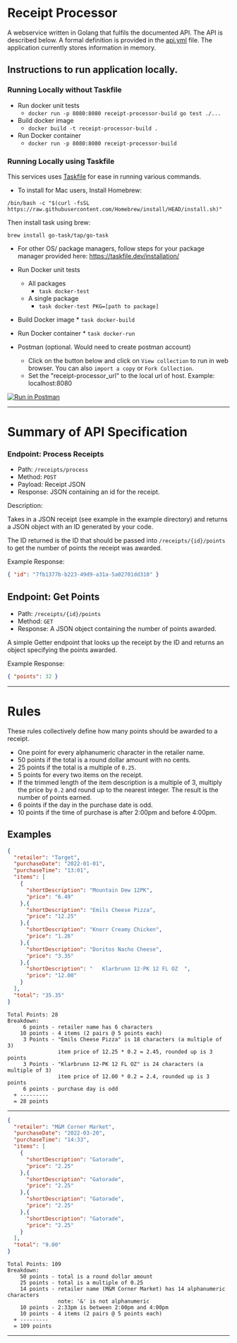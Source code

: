 # Receipt Processor

A webservice written in Golang that fulfils the documented API. The API is described below. A formal definition is provided 
in the [api.yml](./api.yml) file. The application currently stores information in memory.

## Instructions to run application locally.

### Running Locally without Taskfile
* Run docker unit tests
  * ``` docker run -p 8080:8080 receipt-processor-build go test ./... ```
* Build docker image
  * ``` docker build -t receipt-processor-build . ```
* Run Docker container
  * ``` docker run -p 8080:8080 receipt-processor-build ```

### Running Locally using Taskfile

This services uses [Taskfile](./Taskfile.yml) for ease in running various commands.

* To install for Mac users,
Install Homebrew:
```
/bin/bash -c "$(curl -fsSL https://raw.githubusercontent.com/Homebrew/install/HEAD/install.sh)"
```

Then install task using brew:
```
brew install go-task/tap/go-task
```

* For other OS/ package managers, follow steps for your package manager provided here: https://taskfile.dev/installation/

* Run Docker unit tests
    * All packages
      *  ```task docker-test```
    * A single package
      * ```task docker-test PKG=[path to package]```
* Build Docker image
      * ```task docker-build```
* Run Docker container
      * ```task docker-run```

* Postman (optional. Would need to create postman account)
    * Click on the button below and click on `View collection` to run in web browser. You can also `import a copy` or `Fork Collection`.
    * Set the "receipt-processor_url" to the local url of host. Example: localhost:8080

[![Run in Postman](https://run.pstmn.io/button.svg)](https://app.getpostman.com/run-collection/20550046-60ceb700-a977-4c73-a11b-27e0bdb8f04f?action=collection%2Ffork&collection-url=entityId%3D20550046-60ceb700-a977-4c73-a11b-27e0bdb8f04f%26entityType%3Dcollection%26workspaceId%3De2af4782-e8cd-4f79-ac8a-1d5130679b9a#?env%5Blocal%5D=W3sia2V5IjoicmVjZWlwdC1wcm9jZXNzb3JfdXJsIiwidmFsdWUiOiJsb2NhbGhvc3Q6ODA4MCIsImVuYWJsZWQiOnRydWUsInR5cGUiOiJkZWZhdWx0Iiwic2Vzc2lvblZhbHVlIjoibG9jYWxob3N0OjgwODAiLCJzZXNzaW9uSW5kZXgiOjB9XQ==)

---
# Summary of API Specification

### Endpoint: Process Receipts

* Path: `/receipts/process`
* Method: `POST`
* Payload: Receipt JSON
* Response: JSON containing an id for the receipt.

Description:

Takes in a JSON receipt (see example in the example directory) and returns a JSON object with an ID generated by your code.

The ID returned is the ID that should be passed into `/receipts/{id}/points` to get the number of points the receipt was awarded.

Example Response:
```json
{ "id": "7fb1377b-b223-49d9-a31a-5a02701dd310" }
```

## Endpoint: Get Points

* Path: `/receipts/{id}/points`
* Method: `GET`
* Response: A JSON object containing the number of points awarded.

A simple Getter endpoint that looks up the receipt by the ID and returns an object specifying the points awarded.

Example Response:
```json
{ "points": 32 }
```

---

# Rules

These rules collectively define how many points should be awarded to a receipt.

* One point for every alphanumeric character in the retailer name.
* 50 points if the total is a round dollar amount with no cents.
* 25 points if the total is a multiple of `0.25`.
* 5 points for every two items on the receipt.
* If the trimmed length of the item description is a multiple of 3, multiply the price by `0.2` and round up to the nearest integer. The result is the number of points earned.
* 6 points if the day in the purchase date is odd.
* 10 points if the time of purchase is after 2:00pm and before 4:00pm.


## Examples

```json
{
  "retailer": "Target",
  "purchaseDate": "2022-01-01",
  "purchaseTime": "13:01",
  "items": [
    {
      "shortDescription": "Mountain Dew 12PK",
      "price": "6.49"
    },{
      "shortDescription": "Emils Cheese Pizza",
      "price": "12.25"
    },{
      "shortDescription": "Knorr Creamy Chicken",
      "price": "1.26"
    },{
      "shortDescription": "Doritos Nacho Cheese",
      "price": "3.35"
    },{
      "shortDescription": "   Klarbrunn 12-PK 12 FL OZ  ",
      "price": "12.00"
    }
  ],
  "total": "35.35"
}
```
```text
Total Points: 28
Breakdown:
     6 points - retailer name has 6 characters
    10 points - 4 items (2 pairs @ 5 points each)
     3 Points - "Emils Cheese Pizza" is 18 characters (a multiple of 3)
                item price of 12.25 * 0.2 = 2.45, rounded up is 3 points
     3 Points - "Klarbrunn 12-PK 12 FL OZ" is 24 characters (a multiple of 3)
                item price of 12.00 * 0.2 = 2.4, rounded up is 3 points
     6 points - purchase day is odd
  + ---------
  = 28 points
```

----

```json
{
  "retailer": "M&M Corner Market",
  "purchaseDate": "2022-03-20",
  "purchaseTime": "14:33",
  "items": [
    {
      "shortDescription": "Gatorade",
      "price": "2.25"
    },{
      "shortDescription": "Gatorade",
      "price": "2.25"
    },{
      "shortDescription": "Gatorade",
      "price": "2.25"
    },{
      "shortDescription": "Gatorade",
      "price": "2.25"
    }
  ],
  "total": "9.00"
}
```
```text
Total Points: 109
Breakdown:
    50 points - total is a round dollar amount
    25 points - total is a multiple of 0.25
    14 points - retailer name (M&M Corner Market) has 14 alphanumeric characters
                note: '&' is not alphanumeric
    10 points - 2:33pm is between 2:00pm and 4:00pm
    10 points - 4 items (2 pairs @ 5 points each)
  + ---------
  = 109 points
```

---
